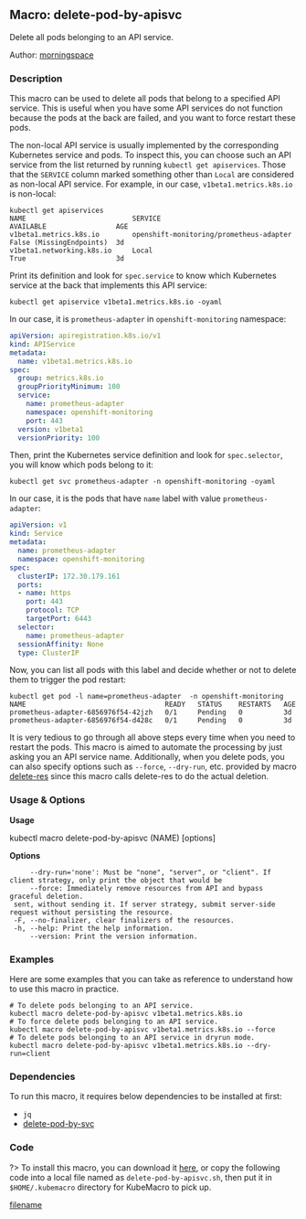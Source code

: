 ## Macro: delete-pod-by-apisvc

Delete all pods belonging to an API service.

Author: [morningspace](https://github.com/morningspace/)

<!-- tabs:start -->

### **Description**


This macro can be used to delete all pods that belong to a specified API service. This is useful
when you have some API services do not function because the pods at the back are failed, and you
want to force restart these pods.

The non-local API service is usually implemented by the corresponding Kubernetes service and pods.
To inspect this, you can choose such an API service from the list returned by running `kubectl get
apiservices`. Those that the `SERVICE` column marked something other than `Local` are considered
as non-local API service. For example, in our case, `v1beta1.metrics.k8s.io` is non-local:
```shell
kubectl get apiservices
NAME                          SERVICE                                   AVAILABLE                 AGE
v1beta1.metrics.k8s.io        openshift-monitoring/prometheus-adapter   False (MissingEndpoints)  3d
v1beta1.networking.k8s.io     Local                                     True                      3d
```

Print its definition and look for `spec.service` to know which Kubernetes service at the back that
implements this API service:
```shell
kubectl get apiservice v1beta1.metrics.k8s.io -oyaml
```
In our case, it is `prometheus-adapter` in `openshift-monitoring` namespace:
```yaml
apiVersion: apiregistration.k8s.io/v1
kind: APIService
metadata:
  name: v1beta1.metrics.k8s.io
spec:
  group: metrics.k8s.io
  groupPriorityMinimum: 100
  service:
    name: prometheus-adapter
    namespace: openshift-monitoring
    port: 443
  version: v1beta1
  versionPriority: 100
```

Then, print the Kubernetes service definition and look for `spec.selector`, you will know which pods
belong to it:
```shell
kubectl get svc prometheus-adapter -n openshift-monitoring -oyaml
```
In our case, it is the pods that have `name` label with value `prometheus-adapter`:
```yaml
apiVersion: v1
kind: Service
metadata:
  name: prometheus-adapter
  namespace: openshift-monitoring
spec:
  clusterIP: 172.30.179.161
  ports:
  - name: https
    port: 443
    protocol: TCP
    targetPort: 6443
  selector:
    name: prometheus-adapter
  sessionAffinity: None
  type: ClusterIP
```

Now, you can list all pods with this label and decide whether or not to delete them to trigger the pod
restart:
```shell
kubectl get pod -l name=prometheus-adapter  -n openshift-monitoring
NAME                                  READY   STATUS    RESTARTS   AGE
prometheus-adapter-6856976f54-42jzh   0/1     Pending   0          3d
prometheus-adapter-6856976f54-d428c   0/1     Pending   0          3d
```

It is very tedious to go through all above steps every time when you need to restart the pods. This
macro is aimed to automate the processing by just asking you an API service name. Additionally, when
you delete pods, you can also specify options such as `--force`, `--dry-run`, etc. provided by macro
[delete-res](docs/delete-res) since this macro calls delete-res to do the actual deletion.



### **Usage & Options**

**Usage**

kubectl macro delete-pod-by-apisvc (NAME) [options]

**Options**

```
     --dry-run='none': Must be "none", "server", or "client". If client strategy, only print the object that would be
     --force: Immediately remove resources from API and bypass graceful deletion.
 sent, without sending it. If server strategy, submit server-side request without persisting the resource.
 -F, --no-finalizer, clear finalizers of the resources.
 -h, --help: Print the help information.
     --version: Print the version information.

```

### **Examples**

Here are some examples that you can take as reference to understand how to use this macro in practice.
```shell
# To delete pods belonging to an API service.
kubectl macro delete-pod-by-apisvc v1beta1.metrics.k8s.io
# To force delete pods belonging to an API service.
kubectl macro delete-pod-by-apisvc v1beta1.metrics.k8s.io --force
# To delete pods belonging to an API service in dryrun mode.
kubectl macro delete-pod-by-apisvc v1beta1.metrics.k8s.io --dry-run=client

```

### **Dependencies**

To run this macro, it requires below dependencies to be installed at first:

* `jq`
* [delete-pod-by-svc](docs/delete-pod-by-svc.md)

### **Code**

?> To install this macro, you can download it [here](bin/delete-pod-by-apisvc.sh ':ignore delete-pod-by-apisvc'), or copy the following code into a local file named as `delete-pod-by-apisvc.sh`, then put it in `$HOME/.kubemacro` directory for KubeMacro to pick up.

[filename](../bin/delete-pod-by-apisvc.sh ':include :type=code shell')

<!-- tabs:end -->
